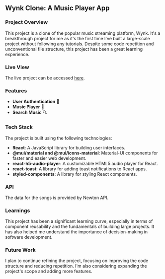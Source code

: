 ## **Wynk Clone: A Music Player App**

### **Project Overview**
This project is a clone of the popular music streaming platform, Wynk. It's a breakthrough project for me as it's the first time I've built a large-scale project without following any tutorials. Despite some code repetition and unconventional file structure, this project has been a great learning experience.

### **Live View**
The live project can be accessed [here](https://wynk-music-clone-bysharath.vercel.app).

### **Features**
- **User Authentication** 🔐
- **Music Player** 🎵
- **Search Music** 🔍

### **Tech Stack**
The project is built using the following technologies:
- **React**: A JavaScript library for building user interfaces.
- **@mui/material and @mui/icons-material**: Material-UI components for faster and easier web development.
- **react-h5-audio-player**: A customizable HTML5 audio player for React.
- **react-toast**: A library for adding toast notifications to React apps.
- **styled-components**: A library for styling React components.

### **API**
The data for the songs is provided by Newton API.

### **Learnings**
This project has been a significant learning curve, especially in terms of component reusability and the fundamentals of building large projects. It has also helped me understand the importance of decision-making in software development.

### **Future Work**
I plan to continue refining the project, focusing on improving the code structure and reducing repetition. I'm also considering expanding the project's scope and adding more features.

